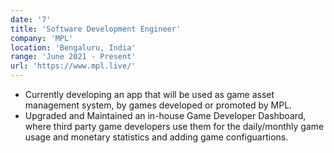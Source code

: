 ```yaml
---
date: '7'
title: 'Software Development Engineer'
company: 'MPL'
location: 'Bengaluru, India'
range: 'June 2021 - Present'
url: 'https://www.mpl.live/'
---
```


- Currently developing an app that will be used as game asset management system, by games developed or promoted by MPL.
- Upgraded and Maintained an in-house Game Developer Dashboard, where third party game developers use them for the daily/monthly game usage and monetary statistics and adding game configuartions.

